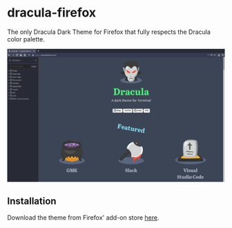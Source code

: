 # dracula-firefox
The only Dracula Dark Theme for Firefox that fully respects the Dracula color palette.

![Dracula](images/screenshot.png)  

## Installation  
Download the theme from Firefox' add-on store [here](https://addons.mozilla.org/en-US/firefox/addon/dracula-dark-colorscheme/).